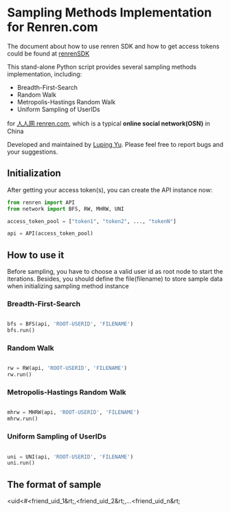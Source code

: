 # Sampling Methods Implementation for Renren.com

The document about how to use renren SDK and how to get access tokens could be found at [renrenSDK](https://github.com/lazydingding/renrenSDK)

This stand-alone Python script provides several sampling methods implementation, including:

* Breadth-First-Search
* Random Walk
* Metropolis-Hastings Random Walk
* Uniform Sampling of UserIDs

for [人人网 renren.com](http://www.renren.com), which is a typical **online social network(OSN)** in China

Developed and maintained by [Luping Yu](https://github.com/lazydingding). Please feel free to report bugs and your suggestions.

## Initialization

After getting your access token(s), you can create the API instance now:

```python
from renren import API
from network import BFS, RW, MHRW, UNI

access_token_pool = ["token1", "token2", ..., "tokenN"]

api = API(access_token_pool)
```

## How to use it

Before sampling, you have to choose a valid user id as root node to start the iterations.
Besides, you should define the file(filename) to store sample data when initializing sampling method instance

### Breadth-First-Search
```python

bfs = BFS(api, 'ROOT-USERID', 'FILENAME')
bfs.run()
```
### Random Walk
```python

rw = RW(api, 'ROOT-USERID', 'FILENAME')
rw.run()
```
### Metropolis-Hastings Random Walk
```python

mhrw = MHRW(api, 'ROOT-USERID', 'FILENAME')
mhrw.run()
```
### Uniform Sampling of UserIDs
```python

uni = UNI(api, 'ROOT-USERID', 'FILENAME')
uni.run()
```
## The format of sample
&lt;uid&lt;#&lt;friend_uid_1&rt;,&lt;friend_uid_2&rt;,...&lt;friend_uid_n&rt;
